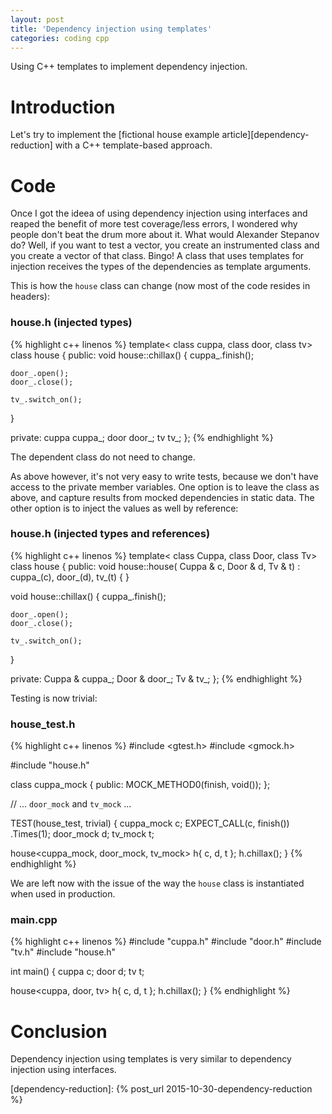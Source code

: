 ```yaml
---
layout: post
title: 'Dependency injection using templates'
categories: coding cpp
---
```


Using C++ templates to implement dependency injection.


# Introduction

Let's try to implement the [fictional house example
article][dependency-reduction] with a C++ template-based approach.


# Code

Once I got the ideea of using dependency injection using interfaces and reaped
the benefit of more test coverage/less errors, I wondered why people don't beat
the drum more about it. What would Alexander Stepanov do? Well, if you want to
test a vector, you create an instrumented class and you create a vector of that
class. Bingo! A class that uses templates for injection receives the types of
the dependencies as template arguments.

This is how the `house` class can change (now most of the code resides in
headers):

### house.h (injected types)
{% highlight c++ linenos %}
template<
  class cuppa,
  class door,
  class tv>
class house
{
public:
  void house::chillax() {
    cuppa_.finish();

    door_.open();
    door_.close();

    tv_.switch_on();
  }

private:
  cuppa cuppa_;
  door door_;
  tv tv_;
};
{% endhighlight %}


The dependent class do not need to change.

As above however, it's not very easy to write tests, because we don't have
access to the private member variables. One option is to leave the class as
above, and capture results from mocked dependencies in static data. The other
option is to inject the values as well by reference:

### house.h (injected types and references)
{% highlight c++ linenos %}
template<
  class Cuppa,
  class Door,
  class Tv>
class house
{
public:
  void house::house(
    Cuppa & c,
    Door & d,
    Tv & t) :
      cuppa_(c),
      door_(d),
      tv_(t) {
  }

  void house::chillax() {
    cuppa_.finish();

    door_.open();
    door_.close();

    tv_.switch_on();
  }

private:
  Cuppa & cuppa_;
  Door & door_;
  Tv & tv_;
};
{% endhighlight %}

Testing is now trivial:

### house_test.h
{% highlight c++ linenos %}
#include <gtest.h>
#include <gmock.h>

#include "house.h"

class cuppa_mock
{
public:
  MOCK_METHOD0(finish, void());
};

// ... `door_mock` and `tv_mock` ...

TEST(house_test, trivial)
{
  cuppa_mock c;
  EXPECT_CALL(c, finish())
    .Times(1);
  door_mock d;
  tv_mock t;

  house<cuppa_mock, door_mock, tv_mock> h{ c, d, t };
  h.chillax();
}
{% endhighlight %}

We are left now with the issue of the way the `house` class is instantiated
when used in production.

### main.cpp
{% highlight c++ linenos %}
#include "cuppa.h"
#include "door.h"
#include "tv.h"
#include "house.h"

int main() {
  cuppa c;
  door d;
  tv t;

  house<cuppa, door, tv> h{ c, d, t };
  h.chillax();
}
{% endhighlight %}


# Conclusion

Dependency injection using templates is very similar to dependency injection
using interfaces.


[dependency-reduction]:    {% post_url 2015-10-30-dependency-reduction %}
